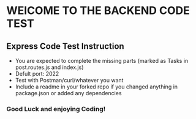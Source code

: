 # WElCOME TO THE BACKEND CODE TEST
## Express Code Test Instruction
- You are expected to complete the missing parts (marked as Tasks in post.routes.js and index.js)
- Defult port: 2022
- Test with Postman/curl/whatever you want
- Include a readme in your forked repo if you changed anything in package.json or added any dependencies
### Good Luck and enjoying Coding!
